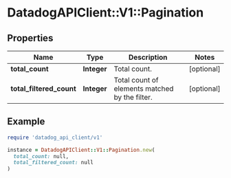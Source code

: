 # DatadogAPIClient::V1::Pagination

## Properties

| Name | Type | Description | Notes |
| ---- | ---- | ----------- | ----- |
| **total_count** | **Integer** | Total count. | [optional] |
| **total_filtered_count** | **Integer** | Total count of elements matched by the filter. | [optional] |

## Example

```ruby
require 'datadog_api_client/v1'

instance = DatadogAPIClient::V1::Pagination.new(
  total_count: null,
  total_filtered_count: null
)
```

